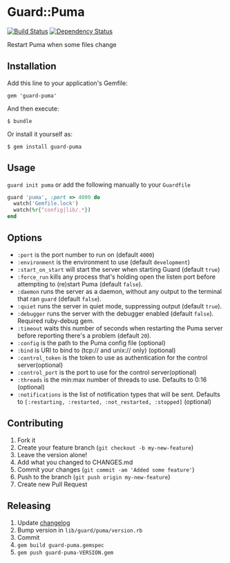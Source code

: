 # Guard::Puma
[![Build Status](https://secure.travis-ci.org/jc00ke/guard-puma.png)](http://travis-ci.org/jc00ke/guard-puma)
[![Dependency Status](https://gemnasium.com/jc00ke/guard-puma.png?travis)](https://gemnasium.com/jc00ke/guard-puma)

Restart Puma when some files change

## Installation

Add this line to your application's Gemfile:

    gem 'guard-puma'

And then execute:

    $ bundle

Or install it yourself as:

    $ gem install guard-puma

## Usage

`guard init puma` or add the following manually to your `Guardfile`

```ruby
guard 'puma', :port => 4000 do
  watch('Gemfile.lock')
  watch(%r{^config|lib/.*})
end
```

## Options

* `:port` is the port number to run on (default `4000`)
* `:environment` is the environment to use (default `development`)
* `:start_on_start` will start the server when starting Guard (default `true`)
* `:force_run` kills any process that's holding open the listen port before attempting to (re)start Puma (default `false`).
* `:daemon` runs the server as a daemon, without any output to the terminal that ran `guard` (default `false`).
* `:quiet` runs the server in quiet mode, suppressing output (default `true`).
* `:debugger` runs the server with the debugger enabled (default `false`). Required ruby-debug gem.
* `:timeout` waits this number of seconds when restarting the Puma server before reporting there's a problem (default `20`).
* `:config` is the path to the Puma config file (optional)
* `:bind` is URI to bind to (tcp:// and unix:// only) (optional)
* `:control_token` is the token to use as authentication for the control server(optional)
* `:control_port` is the port to use for the control server(optional)
* `:threads` is the min:max number of threads to use. Defaults to 0:16 (optional)
* `:notifications` is the list of notification types that will be sent. Defaults to `[:restarting, :restarted, :not_restarted, :stopped]` (optional)

## Contributing

1. Fork it
1. Create your feature branch (`git checkout -b my-new-feature`)
1. Leave the version alone!
1. Add what you changed to CHANGES.md
1. Commit your changes (`git commit -am 'Added some feature'`)
1. Push to the branch (`git push origin my-new-feature`)
1. Create new Pull Request

## Releasing

1. Update [changelog](CHANGES.md)
1. Bump version in `lib/guard/puma/version.rb`
1. Commit
1. `gem build guard-puma.gemspec`
1. `gem push guard-puma-VERSION.gem`
